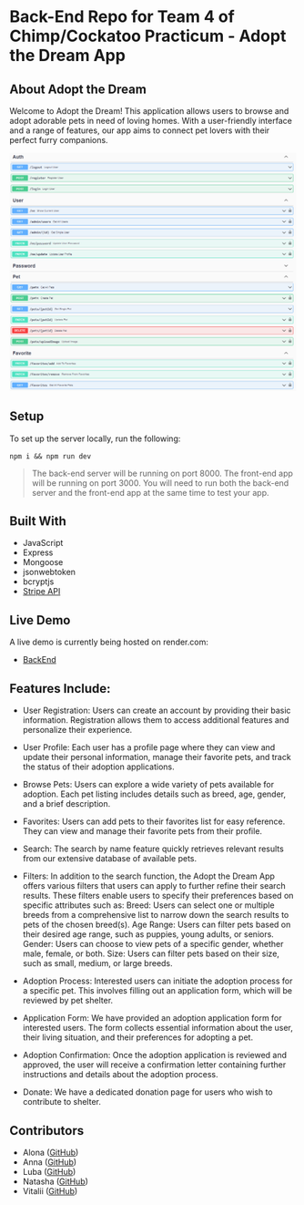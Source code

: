 # Back-End Repo for Team 4 of Chimp/Cockatoo Practicum - Adopt the Dream App

## About Adopt the Dream

Welcome to Adopt the Dream! This application allows users to browse and adopt adorable pets in need of loving homes. With a user-friendly interface and a range of features, our app aims to connect pet lovers with their perfect furry companions.

![docs](images/swagger.PNG)

## Setup

To set up the server locally, run the following:

```shell
npm i && npm run dev
```

> The back-end server will be running on port 8000. The front-end app will be running on port 3000. You will need to run both the back-end server and the front-end app at the same time to test your app.

## Built With

- JavaScript
- Express
- Mongoose
- jsonwebtoken
- bcryptjs
- [Stripe API](https://www.petfinder.com/developers/)

## Live Demo

A live demo is currently being hosted on render.com:

- [BackEnd](https://stripe.com/docs/api/)

## Features Include:

- User Registration: Users can create an account by providing their basic information. Registration allows them to access additional features and personalize their experience.
- User Profile: Each user has a profile page where they can view and update their personal information, manage their favorite pets, and track the status of their adoption applications.
- Browse Pets: Users can explore a wide variety of pets available for adoption. Each pet listing includes details such as breed, age, gender, and a brief description.

- Favorites: Users can add pets to their favorites list for easy reference. They can view and manage their favorite pets from their profile.
- Search: The search by name feature quickly retrieves relevant results from our extensive database of available pets.
- Filters: In addition to the search function, the Adopt the Dream App offers various filters that users can apply to further refine their search results.
  These filters enable users to specify their preferences based on specific attributes such as:
  Breed: Users can select one or multiple breeds from a comprehensive list to narrow down the search results to pets of the chosen breed(s).
  Age Range: Users can filter pets based on their desired age range, such as puppies, young adults, or seniors.
  Gender: Users can choose to view pets of a specific gender, whether male, female, or both.
  Size: Users can filter pets based on their size, such as small, medium, or large breeds.
- Adoption Process: Interested users can initiate the adoption process for a specific pet. This involves filling out an application form, which will be reviewed by pet shelter.
- Application Form: We have provided an adoption application form for interested users. The form collects essential information about the user, their living situation, and their preferences for adopting a pet.
- Adoption Confirmation: Once the adoption application is reviewed and approved, the user will receive a confirmation letter containing further instructions and details about the adoption process.
- Donate: We have a dedicated donation page for users who wish to contribute to shelter.

## Contributors

- Alona ([GitHub](https://github.com/AlonaVladymyrovaTrinity))
- Anna ([GitHub](https://github.com/arigakova))
- Luba ([GitHub](https://github.com/LiubovCass))
- Natasha ([GitHub](https://github.com/Nata-Kalina))
- Vitalii ([GitHub](https://github.com/vitaliipp))
